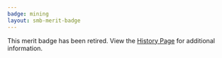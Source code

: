 ```yaml
---
badge: mining
layout: smb-merit-badge
---
```


This merit badge has been retired. View the [History Page](history/) for additional information.
